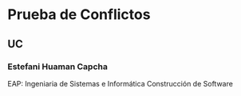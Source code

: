 # Prueba de Conflictos
## UC
### Estefani Huaman Capcha
EAP: Ingeniaria de Sistemas e Informática
Construcción de Software
